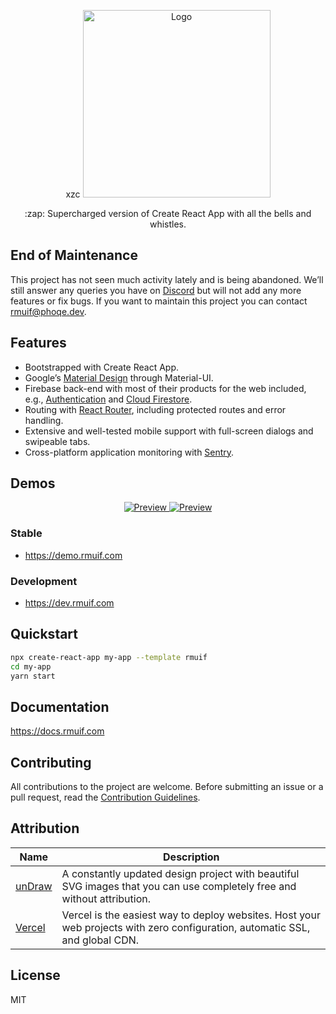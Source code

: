 <p align="center">
 xzc <a href="https://demo.rmuif.com">
    <img width="300" src="https://user-images.githubusercontent.com/7033377/77688568-9399c480-6fa0-11ea-9ee2-424a4a99e2e4.png" alt="Logo">
  </a>
</p>

<p align="center">:zap: Supercharged version of Create React App with all the bells and whistles.</p>

## End of Maintenance

This project has not seen much activity lately and is being abandoned. We’ll still answer any queries you have on [Discord](https://discord.gg/5Ann5C3) but will not add any more features or fix bugs. If you want to maintain this project you can contact [rmuif@phoqe.dev](mailto:rmuif@phoqe.dev).

## Features

- Bootstrapped with Create React App.
- Google’s [Material Design](https://material.io) through Material-UI.
- Firebase back-end with most of their products for the web included, e.g., [Authentication](https://firebase.google.com/products/auth) and [Cloud Firestore](https://firebase.google.com/products/firestore).
- Routing with [React Router](https://reacttraining.com/react-router/web), including protected routes and error handling.
- Extensive and well-tested mobile support with full-screen dialogs and swipeable tabs.
- Cross-platform application monitoring with [Sentry](https://sentry.io).

## Demos

<p align="center">
  <a href="https://demo.rmuif.com">
    <img src="https://user-images.githubusercontent.com/7033377/101923139-524d5180-3bcf-11eb-8b81-b2e5ad9f6b8d.png" alt="Preview">
    <img src="https://user-images.githubusercontent.com/7033377/101923127-4feaf780-3bcf-11eb-9d65-f56fed2ec8e6.png" alt="Preview">
  </a>
</p>

### Stable

- https://demo.rmuif.com

### Development

- https://dev.rmuif.com

## Quickstart

```sh
npx create-react-app my-app --template rmuif
cd my-app
yarn start
```

## Documentation

https://docs.rmuif.com

## Contributing

All contributions to the project are welcome. Before submitting an issue or a pull request, read the [Contribution Guidelines](CONTRIBUTING.md).

## Attribution

| Name                         | Description                                                                                                                  |
| ---------------------------- | ---------------------------------------------------------------------------------------------------------------------------- |
| [unDraw](https://undraw.co)  | A constantly updated design project with beautiful SVG images that you can use completely free and without attribution.      |  |
| [Vercel](https://vercel.com) | Vercel is the easiest way to deploy websites. Host your web projects with zero configuration, automatic SSL, and global CDN. |

## License

MIT
